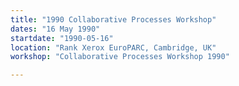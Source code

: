 ```yaml
---
title: "1990 Collaborative Processes Workshop"
dates: "16 May 1990"
startdate: "1990-05-16"
location: "Rank Xerox EuroPARC, Cambridge, UK"
workshop: "Collaborative Processes Workshop 1990"

---
```

